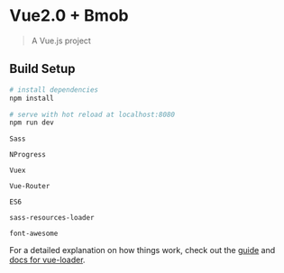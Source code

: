 # Vue2.0 + Bmob

> A Vue.js project

## Build Setup

``` bash
# install dependencies
npm install

# serve with hot reload at localhost:8080
npm run dev
```

`Sass`

`NProgress`

`Vuex`

`Vue-Router`

`ES6`

`sass-resources-loader`

`font-awesome`


For a detailed explanation on how things work, check out the [guide](http://vuejs-templates.github.io/webpack/) and [docs for vue-loader](http://vuejs.github.io/vue-loader).
